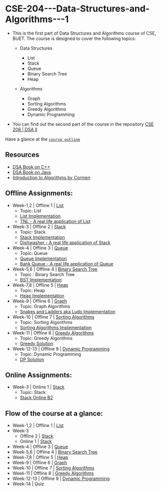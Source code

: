 # CSE-204---Data-Structures-and-Algorithms---1

- This is the first part of Data Structures and Algorithms course of CSE, BUET. The course is designed to cover the following topics:
  - Data Structures
    - List
    - Stack
    - Queue
    - Binary Search Tree
    - Heap
    
  - Algorithms
    - Graph
    - Sorting Algorithms
    - Greedy Algorithms
    - Dynamic Programming

- You can find out the second part of the course in the repository [CSE 208 | DSA II](https://github.com/MdRaihanSobhan/CSE-208---Data-Structures-and-Algorithms-2)

Have a glance at the [`course outline`](/CSE%20204%20Course%20Outline.pdf)

## Resources 
   - [DSA Book on C++](/0.%20Resources/C++3elatest.pdf)
   - [DSA Book on Java](/0.%20Resources/JAVA3elatest.pdf)
   - [Introduction to Algorithms by Cormen](/0.%20Resources/Introduction%20to%20Algorithms-%20cormen.pdf)

## Offline Assignments:
- Week-1,2 | Offline 1 | [List](/1.%20List/)
  - Topic: List
  - [List Implementation](/1.%20List/Java%20Implementation/MainProject/)
  - [TNL - A real life application of List](/1.%20List/Java%20Implementation/TNL/TNL.java)
- Week-3 | Offline 2 | [Stack](/2.%20Stack/Stack%20Offline/)
  - Topic: Stack
  - [Stack Implementation](/2.%20Stack/Stack%20Offline/Java%20Implementation/StackADT/)
  - [Dishwasher - A real life application of Stack](/2.%20Stack/Stack%20Offline/Java%20Implementation/DishWasher/dw.java)
- Week-4 | Offline 3 | [Queue](/3.%20Queue/)
  - Topic: Queue
  - [Queue Implementation](/3.%20Queue/Java%20Implementation/MainQueue/)
  - [Bank Queue - A real life application of Queue](/3.%20Queue/Java%20Implementation/BankQueue/)
- Week-5,6 | Offline 4 | [Binary Search Tree](/4.%20Binary%20Search%20Tree/)
  - Topic : Binary Search Tree
  - [BST Implementation](/4.%20Binary%20Search%20Tree/Java%20Implementation/)
- Week-7,8 | Offline 5 | [Heap](/5.%20Heap/)
  - Topic: Heap
  - [Heap Implementation](/5.%20Heap/CPP%20Implementation/)
- Week-9 | Offline 6 | [Graph](/6.%20Graph/)
  - Topic: Graph Algorithms
  - [Snakes and Ladders aka Ludo Implementation](/6.%20Graph/Ludo%20Implementation/)
- Week-10 | Offline 7 | [Sorting Algorithms](/7.%20Sorting%20Algorithms/)
  - Topic: Sorting Algorithms
  - [Sorting Algorithms Implementation](/7.%20Sorting%20Algorithms/CPP%20Implementation/)
- Week-11 | Offline 8 | [Greedy Algorithms](/8.%20Greedy%20Algorithms/)
  - Topic: Greedy Algorithms
  - [Greedy Solution](/8.%20Greedy%20Algorithms/CPP%20Solution/1905095.cpp)
- Week-12-13 | Offline 9 | [Dynamic Programming](/9.%20Dynamic%20Programming/)
  - Topic: Dynamic Programming
  - [DP Solution](/9.%20Dynamic%20Programming/CPP%20Solution/)

## Online Assignments:
- Week-3 | Online 1 | [Stack](/2.%20Stack/Stack%20Online/)
  - Topic: Stack
  - [Stack Online B2](/2.%20Stack/Stack%20Online/Java%20Solution/)

## Flow of the course at a glance:
- Week-1,2 | Offline 1 | [List](/1.%20List/)
- Week-3
  - Offline 2 | [Stack](/2.%20Stack/Stack%20Offline/)
  - Online 1 | [Stack](/2.%20Stack/Stack%20Online/)
- Week-4 | Offline 3 | [Queue](/3.%20Queue/)
- Week-5,6 | Offline 4 | [Binary Search Tree](/4.%20Binary%20Search%20Tree/)
- Week-7,8 | Offline 5 | [Heap](/5.%20Heap/)
- Week-9 | Offline 6 | [Graph](/6.%20Graph/)
- Week-10 | Offline 7 | [Sorting Algorithms](/7.%20Sorting%20Algorithms/)
- Week-11 | Offline 8 | [Greedy Algorithms](/8.%20Greedy%20Algorithms/)
- Week-12-13 | Offline 9 | [Dynamic Programming](/9.%20Dynamic%20Programming/)
- Week-14 | Quiz